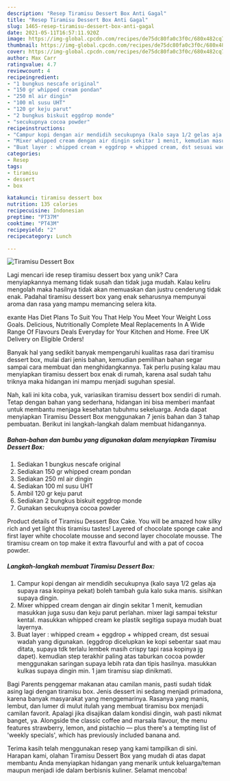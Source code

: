 ```yaml
---
description: "Resep Tiramisu Dessert Box Anti Gagal"
title: "Resep Tiramisu Dessert Box Anti Gagal"
slug: 1465-resep-tiramisu-dessert-box-anti-gagal
date: 2021-05-11T16:57:11.920Z
image: https://img-global.cpcdn.com/recipes/de75dc80fa0c3f0c/680x482cq70/tiramisu-dessert-box-foto-resep-utama.jpg
thumbnail: https://img-global.cpcdn.com/recipes/de75dc80fa0c3f0c/680x482cq70/tiramisu-dessert-box-foto-resep-utama.jpg
cover: https://img-global.cpcdn.com/recipes/de75dc80fa0c3f0c/680x482cq70/tiramisu-dessert-box-foto-resep-utama.jpg
author: Max Carr
ratingvalue: 4.7
reviewcount: 4
recipeingredient:
- "1 bungkus nescafe original"
- "150 gr whipped cream pondan"
- "250 ml air dingin"
- "100 ml susu UHT"
- "120 gr keju parut"
- "2 bungkus biskuit eggdrop monde"
- "secukupnya cocoa powder"
recipeinstructions:
- "Campur kopi dengan air mendidih secukupnya (kalo saya 1/2 gelas aja supaya rasa kopinya pekat) boleh tambah gula kalo suka manis. sisihkan supaya dingin."
- "Mixer whipped cream dengan air dingin sekitar 1 menit, kemudian masukkan juga susu dan keju parut perlahan. mixer lagi sampai tekstur kental. masukkan whipped cream ke plastik segitiga supaya mudah buat layernya."
- "Buat layer : whipped cream + eggdrop + whipped cream, dst sesuai wadah yang digunakan. (eggdrop dicelupkan ke kopi sebentar saat mau ditata, supaya tdk terlalu lembek masih crispy tapi rasa kopinya jg dapet). kemudian step terakhir paling atas taburkan cocoa powder menggunakan saringan supaya lebih rata dan tipis hasilnya. masukkan kulkas supaya dingin min. 1 jam tiramisu siap dinikmati."
categories:
- Resep
tags:
- tiramisu
- dessert
- box

katakunci: tiramisu dessert box 
nutrition: 135 calories
recipecuisine: Indonesian
preptime: "PT37M"
cooktime: "PT43M"
recipeyield: "2"
recipecategory: Lunch

---
```



![Tiramisu Dessert Box](https://img-global.cpcdn.com/recipes/de75dc80fa0c3f0c/680x482cq70/tiramisu-dessert-box-foto-resep-utama.jpg)

Lagi mencari ide resep tiramisu dessert box yang unik? Cara menyiapkannya memang tidak susah dan tidak juga mudah. Kalau keliru mengolah maka hasilnya tidak akan memuaskan dan justru cenderung tidak enak. Padahal tiramisu dessert box yang enak seharusnya mempunyai aroma dan rasa yang mampu memancing selera kita.

exante Has Diet Plans To Suit You That Help You Meet Your Weight Loss Goals. Delicious, Nutritionally Complete Meal Replacements In A Wide Range Of Flavours Deals Everyday for Your Kitchen and Home. Free UK Delivery on Eligible Orders!

Banyak hal yang sedikit banyak mempengaruhi kualitas rasa dari tiramisu dessert box, mulai dari jenis bahan, kemudian pemilihan bahan segar sampai cara membuat dan menghidangkannya. Tak perlu pusing kalau mau menyiapkan tiramisu dessert box enak di rumah, karena asal sudah tahu triknya maka hidangan ini mampu menjadi suguhan spesial.


Nah, kali ini kita coba, yuk, variasikan tiramisu dessert box sendiri di rumah. Tetap dengan bahan yang sederhana, hidangan ini bisa memberi manfaat untuk membantu menjaga kesehatan tubuhmu sekeluarga. Anda dapat menyiapkan Tiramisu Dessert Box menggunakan 7 jenis bahan dan 3 tahap pembuatan. Berikut ini langkah-langkah dalam membuat hidangannya.

<!--inarticleads1-->

##### Bahan-bahan dan bumbu yang digunakan dalam menyiapkan Tiramisu Dessert Box:

1. Sediakan 1 bungkus nescafe original
1. Sediakan 150 gr whipped cream pondan
1. Sediakan 250 ml air dingin
1. Sediakan 100 ml susu UHT
1. Ambil 120 gr keju parut
1. Sediakan 2 bungkus biskuit eggdrop monde
1. Gunakan secukupnya cocoa powder


Product details of Tiramisu Dessert Box Cake. You will be amazed how silky rich and yet light this tiramisu tastes! Layered of chocolate sponge cake and first layer white chocolate mousse and second layer chocolate mousse. The tiramisu cream on top make it extra flavourful and with a pat of cocoa powder. 

<!--inarticleads2-->

##### Langkah-langkah membuat Tiramisu Dessert Box:

1. Campur kopi dengan air mendidih secukupnya (kalo saya 1/2 gelas aja supaya rasa kopinya pekat) boleh tambah gula kalo suka manis. sisihkan supaya dingin.
1. Mixer whipped cream dengan air dingin sekitar 1 menit, kemudian masukkan juga susu dan keju parut perlahan. mixer lagi sampai tekstur kental. masukkan whipped cream ke plastik segitiga supaya mudah buat layernya.
1. Buat layer : whipped cream + eggdrop + whipped cream, dst sesuai wadah yang digunakan. (eggdrop dicelupkan ke kopi sebentar saat mau ditata, supaya tdk terlalu lembek masih crispy tapi rasa kopinya jg dapet). kemudian step terakhir paling atas taburkan cocoa powder menggunakan saringan supaya lebih rata dan tipis hasilnya. masukkan kulkas supaya dingin min. 1 jam tiramisu siap dinikmati.


Bagi Parents penggemar makanan atau camilan manis, pasti sudah tidak asing lagi dengan tiramisu box. Jenis dessert ini sedang menjadi primadona, karena banyak masyarakat yang menggemarinya. Rasanya yang manis, lembut, dan lumer di mulut itulah yang membuat tiramisu box menjadi camilan favorit. Apalagi jika disajikan dalam kondisi dingin, wah pasti nikmat banget, ya. Alongside the classic coffee and marsala flavour, the menu features strawberry, lemon, and pistachio — plus there&#39;s a tempting list of &#39;weekly specials&#39;, which has previously included banana and. 

Terima kasih telah menggunakan resep yang kami tampilkan di sini. Harapan kami, olahan Tiramisu Dessert Box yang mudah di atas dapat membantu Anda menyiapkan hidangan yang menarik untuk keluarga/teman maupun menjadi ide dalam berbisnis kuliner. Selamat mencoba!
